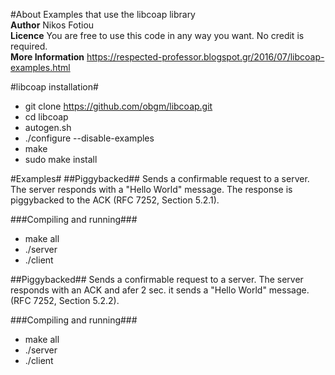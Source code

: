 #About
Examples that use the libcoap library <br/>
**Author** Nikos Fotiou <br/>
**Licence** You are free to use this code in any way you want. No credit is required. <br/>
**More Information** https://respected-professor.blogspot.gr/2016/07/libcoap-examples.html


#libcoap installation#
* git clone https://github.com/obgm/libcoap.git
* cd libcoap
* autogen.sh
* ./configure --disable-examples
* make
* sudo make install

#Examples#
##Piggybacked##
Sends a confirmable request to a server. The server responds with a "Hello
World" message. The response is piggybacked to the ACK (RFC 7252, Section 5.2.1).

###Compiling and running###
* make all
* ./server
* ./client

##Piggybacked##
Sends a confirmable request to a server. The server responds with an ACK and afer
2 sec. it sends a "Hello World" message. (RFC 7252, Section 5.2.2).

###Compiling and running###
* make all
* ./server
* ./client

